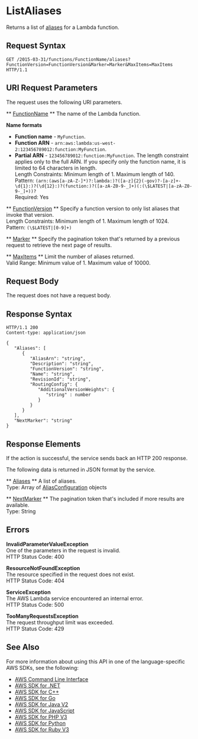 # ListAliases<a name="API_ListAliases"></a>

Returns a list of [aliases](https://docs.aws.amazon.com/lambda/latest/dg/versioning-aliases.html) for a Lambda function\.

## Request Syntax<a name="API_ListAliases_RequestSyntax"></a>

```
GET /2015-03-31/functions/FunctionName/aliases?FunctionVersion=FunctionVersion&Marker=Marker&MaxItems=MaxItems HTTP/1.1
```

## URI Request Parameters<a name="API_ListAliases_RequestParameters"></a>

The request uses the following URI parameters\.

 ** [FunctionName](#API_ListAliases_RequestSyntax) **   <a name="SSS-ListAliases-request-FunctionName"></a>
The name of the Lambda function\.  

**Name formats**
+  **Function name** \- `MyFunction`\.
+  **Function ARN** \- `arn:aws:lambda:us-west-2:123456789012:function:MyFunction`\.
+  **Partial ARN** \- `123456789012:function:MyFunction`\.
The length constraint applies only to the full ARN\. If you specify only the function name, it is limited to 64 characters in length\.  
Length Constraints: Minimum length of 1\. Maximum length of 140\.  
Pattern: `(arn:(aws[a-zA-Z-]*)?:lambda:)?([a-z]{2}(-gov)?-[a-z]+-\d{1}:)?(\d{12}:)?(function:)?([a-zA-Z0-9-_]+)(:(\$LATEST|[a-zA-Z0-9-_]+))?`   
Required: Yes

 ** [FunctionVersion](#API_ListAliases_RequestSyntax) **   <a name="SSS-ListAliases-request-FunctionVersion"></a>
Specify a function version to only list aliases that invoke that version\.  
Length Constraints: Minimum length of 1\. Maximum length of 1024\.  
Pattern: `(\$LATEST|[0-9]+)` 

 ** [Marker](#API_ListAliases_RequestSyntax) **   <a name="SSS-ListAliases-request-Marker"></a>
Specify the pagination token that's returned by a previous request to retrieve the next page of results\.

 ** [MaxItems](#API_ListAliases_RequestSyntax) **   <a name="SSS-ListAliases-request-MaxItems"></a>
Limit the number of aliases returned\.  
Valid Range: Minimum value of 1\. Maximum value of 10000\.

## Request Body<a name="API_ListAliases_RequestBody"></a>

The request does not have a request body\.

## Response Syntax<a name="API_ListAliases_ResponseSyntax"></a>

```
HTTP/1.1 200
Content-type: application/json

{
   "Aliases": [ 
      { 
         "AliasArn": "string",
         "Description": "string",
         "FunctionVersion": "string",
         "Name": "string",
         "RevisionId": "string",
         "RoutingConfig": { 
            "AdditionalVersionWeights": { 
               "string" : number 
            }
         }
      }
   ],
   "NextMarker": "string"
}
```

## Response Elements<a name="API_ListAliases_ResponseElements"></a>

If the action is successful, the service sends back an HTTP 200 response\.

The following data is returned in JSON format by the service\.

 ** [Aliases](#API_ListAliases_ResponseSyntax) **   <a name="SSS-ListAliases-response-Aliases"></a>
A list of aliases\.  
Type: Array of [AliasConfiguration](API_AliasConfiguration.md) objects

 ** [NextMarker](#API_ListAliases_ResponseSyntax) **   <a name="SSS-ListAliases-response-NextMarker"></a>
The pagination token that's included if more results are available\.  
Type: String

## Errors<a name="API_ListAliases_Errors"></a>

 **InvalidParameterValueException**   
One of the parameters in the request is invalid\.  
HTTP Status Code: 400

 **ResourceNotFoundException**   
The resource specified in the request does not exist\.  
HTTP Status Code: 404

 **ServiceException**   
The AWS Lambda service encountered an internal error\.  
HTTP Status Code: 500

 **TooManyRequestsException**   
The request throughput limit was exceeded\.  
HTTP Status Code: 429

## See Also<a name="API_ListAliases_SeeAlso"></a>

For more information about using this API in one of the language\-specific AWS SDKs, see the following:
+  [ AWS Command Line Interface](https://docs.aws.amazon.com/goto/aws-cli/lambda-2015-03-31/ListAliases) 
+  [ AWS SDK for \.NET](https://docs.aws.amazon.com/goto/DotNetSDKV3/lambda-2015-03-31/ListAliases) 
+  [ AWS SDK for C\+\+](https://docs.aws.amazon.com/goto/SdkForCpp/lambda-2015-03-31/ListAliases) 
+  [ AWS SDK for Go](https://docs.aws.amazon.com/goto/SdkForGoV1/lambda-2015-03-31/ListAliases) 
+  [ AWS SDK for Java V2](https://docs.aws.amazon.com/goto/SdkForJavaV2/lambda-2015-03-31/ListAliases) 
+  [ AWS SDK for JavaScript](https://docs.aws.amazon.com/goto/AWSJavaScriptSDK/lambda-2015-03-31/ListAliases) 
+  [ AWS SDK for PHP V3](https://docs.aws.amazon.com/goto/SdkForPHPV3/lambda-2015-03-31/ListAliases) 
+  [ AWS SDK for Python](https://docs.aws.amazon.com/goto/boto3/lambda-2015-03-31/ListAliases) 
+  [ AWS SDK for Ruby V3](https://docs.aws.amazon.com/goto/SdkForRubyV3/lambda-2015-03-31/ListAliases) 